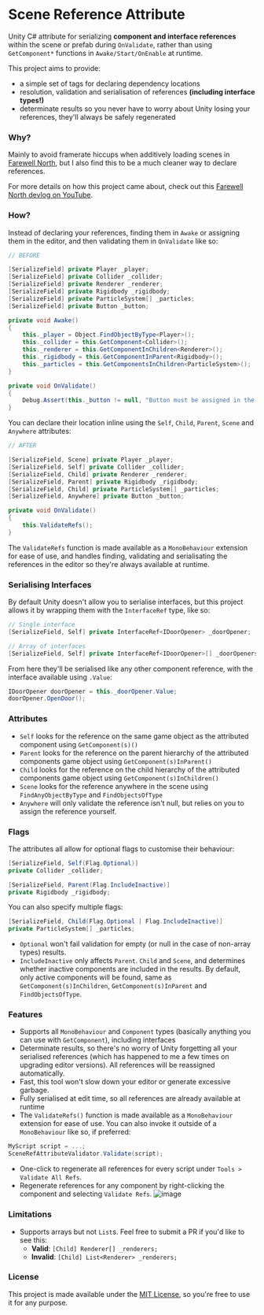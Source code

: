 # Scene Reference Attribute

Unity C# attribute for serializing **component and interface references** within the scene or prefab during `OnValidate`, rather than using `GetComponent*` functions in `Awake/Start/OnEnable` at runtime. 

This project aims to provide:

- a simple set of tags for declaring dependency locations
- resolution, validation and serialisation of references **(including interface types!)**
- determinate results so you never have to worry about Unity losing your references, they'll always be safely regenerated

### Why?

Mainly to avoid framerate hiccups when additively loading scenes in [Farewell North](https://store.steampowered.com/app/1432850/Farewell_North/), but I also find this to be a much cleaner way to declare references.

For more details on how this project came about, check out this [Farewell North devlog on YouTube](https://youtu.be/lpBIbmTPDQc).

### How?

Instead of declaring your references, finding them in `Awake` or assigning them in the editor, and then validating them in `OnValidate` like so: 

```cs
// BEFORE

[SerializeField] private Player _player; 
[SerializeField] private Collider _collider;
[SerializeField] private Renderer _renderer;
[SerializeField] private Rigidbody _rigidbody;
[SerializeField] private ParticleSystem[] _particles;
[SerializeField] private Button _button;

private void Awake()
{
    this._player = Object.FindObjectByType<Player>();
    this._collider = this.GetComponent<Collider>();
    this._renderer = this.GetComponentInChildren<Renderer>();
    this._rigidbody = this.GetComponentInParent<Rigidbody>();
    this._particles = this.GetComponentsInChildren<ParticleSystem>();
}

private void OnValidate()
{
    Debug.Assert(this._button != null, "Button must be assigned in the editor");
}
```

You can declare their location inline using the `Self`, `Child`, `Parent`, `Scene` and `Anywhere` attributes:

```cs
// AFTER

[SerializeField, Scene] private Player _player; 
[SerializeField, Self] private Collider _collider;
[SerializeField, Child] private Renderer _renderer;
[SerializeField, Parent] private Rigidbody _rigidbody;
[SerializeField, Child] private ParticleSystem[] _particles;
[SerializeField, Anywhere] private Button _button;

private void OnValidate()
{
    this.ValidateRefs();
}
```

The `ValidateRefs` function is made available as a `MonoBehaviour` extension for ease of use, and handles finding, validating and serialisating the references in the editor so they're always available at runtime. 

### Serialising Interfaces 

By default Unity doesn't allow you to serialise interfaces, but this project allows it by wrapping them with the `InterfaceRef` type, like so:

```cs
// Single interface
[SerializeField, Self] private InterfaceRef<IDoorOpener> _doorOpener; 

// Array of interfaces
[SerializeField, Self] private InterfaceRef<IDoorOpener>[] _doorOpeners; 
```

From here they'll be serialised like any other component reference, with the interface available using `.Value`: 

```cs
IDoorOpener doorOpener = this._doorOpener.Value;
doorOpener.OpenDoor();
```

### Attributes

- `Self` looks for the reference on the same game object as the attributed component using `GetComponent(s)()`
- `Parent` looks for the reference on the parent hierarchy of the attributed components game object using `GetComponent(s)InParent()`
- `Child` looks for the reference on the child hierarchy of the attributed components game object using `GetComponent(s)InChildren()`
- `Scene` looks for the reference anywhere in the scene using `FindAnyObjectByType` and `FindObjectsOfType`
- `Anywhere` will only validate the reference isn't null, but relies on you to assign the reference yourself.

### Flags

The attributes all allow for optional flags to customise their behaviour: 

```cs
[SerializeField, Self(Flag.Optional)]    
private Collider _collider;

[SerializeField, Parent(Flag.IncludeInactive)]
private Rigidbody _rigidbody;
```

You can also specify multiple flags: 

```cs
[SerializeField, Child(Flag.Optional | Flag.IncludeInactive)] 
private ParticleSystem[] _particles;
```

- `Optional` won't fail validation for empty (or null in the case of non-array types) results.
- `IncludeInactive` only affects `Parent`. `Child` and `Scene`, and determines whether inactive components are included in the results. By default, only active components will be found, same as `GetComponent(s)InChildren`, `GetComponent(s)InParent` and `FindObjectsOfType`. 


### Features 

- Supports all `MonoBehaviour` and `Component` types (basically anything you can use with `GetComponent`), including interfaces
- Determinate results, so there's no worry of Unity forgetting all your serialised references (which has happened to me a few times on upgrading editor versions). All references will be reassigned automatically.  
- Fast, this tool won't slow down your editor or generate excessive garbage. 
- Fully serialised at edit time, so all references are already available at runtime
- The `ValidateRefs()` function is made available as a `MonoBehaviour` extension for ease of use. You can also invoke it outside of a `MonoBehaviour` like so, if preferred: 
```cs
MyScript script = ...;
SceneRefAttributeValidator.Validate(script);
```
- One-click to regenerate all references for every script under `Tools > Validate All Refs`.
- Regenerate references for any component by right-clicking the component and selecting `Validate Refs`.
![image](https://user-images.githubusercontent.com/2164691/215190393-192083fc-4c83-42da-8ca4-a93d2349aaa2.png)

### Limitations

- Supports arrays but not `List`s. Feel free to submit a PR if you'd like to see this:
    - **Valid**: `[Child] Renderer[] _renderers;`
    - **Invalid**: `[Child] List<Renderer> _renderers;`

### License

This project is made available under the [MIT License](./LICENSE), so you're free to use it for any purpose.
